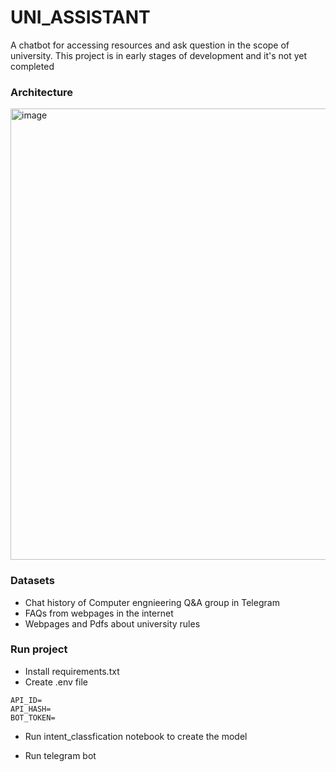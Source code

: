 # UNI_ASSISTANT

A chatbot for accessing resources and ask question in the scope of university.
This project is in early stages of development and it's not yet completed

### Architecture

<img width="722" alt="image" src="https://github.com/JulyWitch/uni_assistant/assets/56545166/dc94c309-f1fc-44d3-8c66-8f75e99fee64">

### Datasets

- Chat history of Computer engnieering Q&A group in Telegram
- FAQs from webpages in the internet
- Webpages and Pdfs about university rules

### Run project

- Install requirements.txt
- Create .env file

```env
API_ID=
API_HASH=
BOT_TOKEN=
```

- Run intent_classfication notebook to create the model

- Run telegram bot

